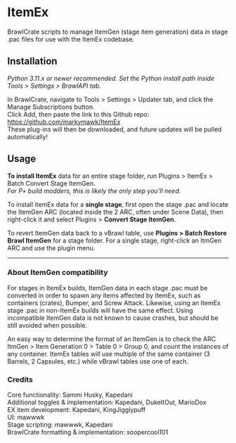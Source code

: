 # ItemEx

BrawlCrate scripts to manage ItemGen (stage item generation) data in stage .pac files for use with the ItemEx codebase.

## Installation
*Python 3.11.x or newer recommended. Set the Python install path inside Tools > Settings > BrawlAPI tab.*  

In BrawlCrate, navigate to Tools > Settings > Updater tab, and click the Manage Subscriptions button.  
Click Add, then paste the link to this Github repo: https://github.com/markymawk/ItemEx  
These plug-ins will then be downloaded, and future updates will be pulled automatically!

## Usage
**To install ItemEx** data for an entire stage folder, run Plugins > ItemEx > Batch Convert Stage ItemGen.  
  _For P+ build modders, this is likely the only step you'll need._

To install itemEx data for a **single stage**, first open the stage .pac and locate the ItemGen ARC (located inside the 2 ARC, often under Scene Data), then right-click it and select Plugins > **Convert Stage ItemGen**.

To revert ItemGen data back to a vBrawl table, use **Plugins > Batch Restore Brawl ItemGen** for a stage folder. For a single stage, right-click an ItmGen ARC and use the plugin menu.

----
### About ItemGen compatibility
For stages in ItemEx builds, ItemGen data in each stage .pac must be converted in order to spawn any items affected by ItemEx, such as containers (crates), Bumper, and Screw Attack. Likewise, using an ItemEx stage .pac in non-ItemEx builds will have the same effect. Using incompatible ItemGen data is not known to cause crashes, but should be still avoided when possible.

An easy way to determine the format of an ItemGen is to check the ARC ItmGen > Item Generation 0 > Table 0 > Group 0, and count the instances of any container. ItemEx tables will use multiple of the same container (3 Barrels, 2 Capsules, etc.) while vBrawl tables use one of each. 

### Credits
Core functionality: Sammi Husky, Kapedani  
Additional toggles & implementation: Kapedani, DukeItOut, MarioDox  
EX item development: Kapedani, KingJigglypuff  
UI: mawwwk  
Stage scripting: mawwwk, Kapedani  
BrawlCrate formatting & implementation: soopercool101
